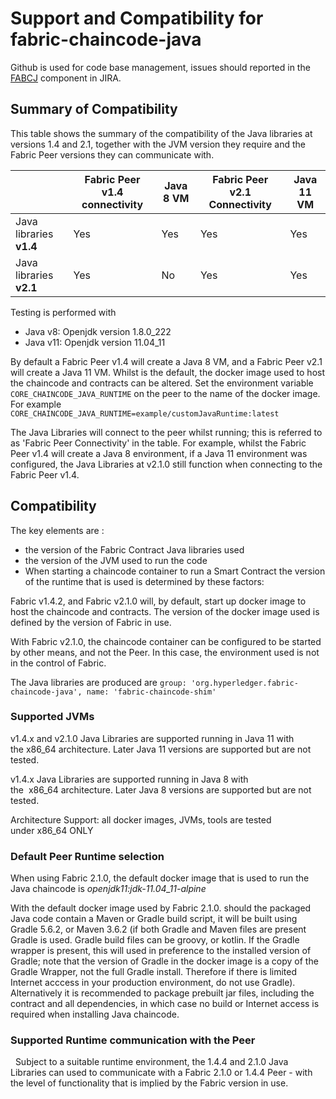 # Support and Compatibility for fabric-chaincode-java

Github is used for code base management, issues should reported in the [FABCJ](https://jira.hyperledger.org/projects/FABCJ/issues/) component in JIRA.


## Summary of Compatibility

This table shows the summary of the compatibility of the Java libraries at versions 1.4 and 2.1, together with the JVM version they require and the Fabric Peer versions they can communicate with.

|                         | Fabric Peer v1.4 connectivity | Java 8 VM | Fabric Peer v2.1 Connectivity | Java 11 VM |
| ----------------------- | ----------------------------- | --------- | ----------------------------- | ---------- |
| Java libraries **v1.4** | Yes                           | Yes       | Yes                           | Yes        |
| Java libraries **v2.1** | Yes                           | No        | Yes                           | Yes        |

Testing is performed with 
 - Java v8: Openjdk version  1.8.0_222
 - Java v11: Openjdk version 11.04_11

By default a Fabric Peer v1.4 will create a Java 8 VM, and a Fabric Peer v2.1 will create a Java 11 VM. Whilst is the default, the docker image used to host the chaincode and contracts can be altered.  Set the environment variable `CORE_CHAINCODE_JAVA_RUNTIME` on the peer to the name of the docker image. For example `CORE_CHAINCODE_JAVA_RUNTIME=example/customJavaRuntime:latest`

The Java Libraries will connect to the peer whilst running; this is referred to as 'Fabric Peer Connectivity' in the table. For example, whilst the Fabric Peer v1.4 will create a Java 8 environment, if a Java 11 environment was configured, the Java Libraries at v2.1.0 still function when connecting to the Fabric Peer v1.4.

## Compatibility

The key elements are : 

- the version of the Fabric Contract Java libraries used
- the version of the JVM used to run the code
- When starting a chaincode container to run a Smart Contract the version of the runtime that is used is determined by these factors:

Fabric v1.4.2, and Fabric v2.1.0 will, by default, start up docker image to host the chaincode and contracts. The version of the docker image used is defined by the version of Fabric in use.

With Fabric v2.1.0, the chaincode container can be configured to be started by other means, and not the Peer. In this case, the environment used is not in the control of Fabric.

The Java libraries are produced are `group: 'org.hyperledger.fabric-chaincode-java', name: 'fabric-chaincode-shim'`

### Supported JVMs

v1.4.x and v2.1.0 Java Libraries are supported running in Java 11 with the x86_64 architecture. Later Java 11 versions are supported but are not tested.

v1.4.x Java Libraries are supported running in Java 8 with the  x86_64 architecture. Later Java 8 versions are supported but are not tested.

Architecture Support: all docker images, JVMs, tools are tested under x86_64 ONLY

### Default Peer Runtime selection

When using Fabric 2.1.0, the default docker image that is used to run the Java chaincode is *openjdk11:jdk-11.04_11-alpine*

With the default docker image used by Fabric 2.1.0. should the packaged Java code contain a Maven or Gradle build script, it will be built using Gradle 5.6.2, or Maven 3.6.2 (if both Gradle and Maven files are present Gradle is used.  Gradle build files can be groovy, or kotlin.  If the Gradle wrapper is present, this will used in preference to the installed version of Gradle; note that the version of Gradle in the docker image is a copy of the Gradle Wrapper, not the full Gradle install. Therefore if there is limited Internet acccess in your production environment, do not use Gradle). Alternatively it is recommended to package prebuilt jar files, including the contract and all dependencies, in which case no build or Internet access is required when installing Java chaincode.

### Supported Runtime communication with the Peer
 
Subject to a suitable runtime environment, the 1.4.4 and 2.1.0 Java Libraries can used to communicate with a Fabric 2.1.0 or 1.4.4 Peer - with the level of functionality that is implied by the Fabric version in use. 
